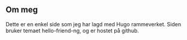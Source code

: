 ## Om meg

Dette er en enkel side som jeg har lagd med Hugo rammeverket. Siden bruker temaet hello-friend-ng, og er hostet på github.






